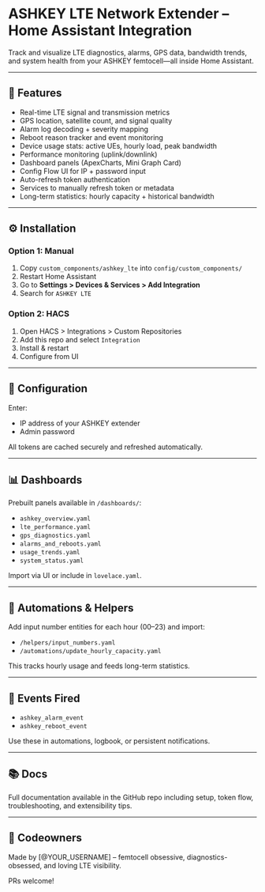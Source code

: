 # ASHKEY LTE Network Extender – Home Assistant Integration

Track and visualize LTE diagnostics, alarms, GPS data, bandwidth trends, and system health from your ASHKEY femtocell—all inside Home Assistant.

---

## 🔧 Features

- Real-time LTE signal and transmission metrics
- GPS location, satellite count, and signal quality
- Alarm log decoding + severity mapping
- Reboot reason tracker and event monitoring
- Device usage stats: active UEs, hourly load, peak bandwidth
- Performance monitoring (uplink/downlink)
- Dashboard panels (ApexCharts, Mini Graph Card)
- Config Flow UI for IP + password input
- Auto-refresh token authentication
- Services to manually refresh token or metadata
- Long-term statistics: hourly capacity + historical bandwidth

---

## ⚙️ Installation

### Option 1: Manual
1. Copy `custom_components/ashkey_lte` into `config/custom_components/`
2. Restart Home Assistant
3. Go to **Settings > Devices & Services > Add Integration**
4. Search for `ASHKEY LTE`

### Option 2: HACS
1. Open HACS > Integrations > Custom Repositories
2. Add this repo and select `Integration`
3. Install & restart
4. Configure from UI

---

## 🧩 Configuration

Enter:
- IP address of your ASHKEY extender
- Admin password

All tokens are cached securely and refreshed automatically.

---

## 📊 Dashboards

Prebuilt panels available in `/dashboards/`:
- `ashkey_overview.yaml`
- `lte_performance.yaml`
- `gps_diagnostics.yaml`
- `alarms_and_reboots.yaml`
- `usage_trends.yaml`
- `system_status.yaml`

Import via UI or include in `lovelace.yaml`.

---

## 🔁 Automations & Helpers

Add input number entities for each hour (00–23) and import:
- `/helpers/input_numbers.yaml`
- `/automations/update_hourly_capacity.yaml`

This tracks hourly usage and feeds long-term statistics.

---

## 🔔 Events Fired

- `ashkey_alarm_event`
- `ashkey_reboot_event`

Use these in automations, logbook, or persistent notifications.

---

## 📚 Docs

Full documentation available in the GitHub repo including setup, token flow, troubleshooting, and extensibility tips.

---

## 👤 Codeowners

Made by [@YOUR_USERNAME] – femtocell obsessive, diagnostics-obsessed, and loving LTE visibility.

PRs welcome!

